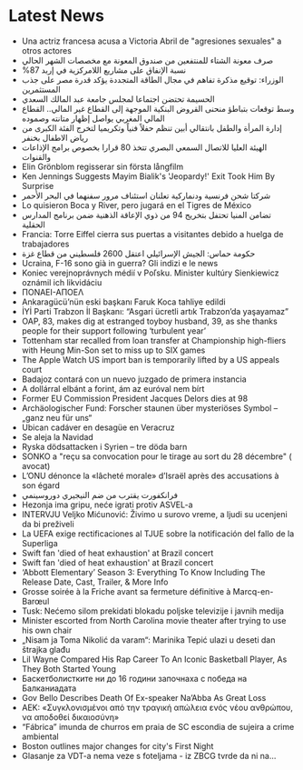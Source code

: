 # Latest News
-  Una actriz francesa acusa a Victoria Abril de "agresiones sexuales" a otros actores
-  صرف معونة الشتاء للمنتفعين من صندوق المعونة مع مخصصات الشهر الحالي
-  %87 نسبة الإنفاق على مشاريع اللامركزية في إربد
-  الوزراء: توقيع مذكرة تفاهم في مجال الطاقة المتجددة يؤكد قدرة مصر على جذب المستثمرين
-  الحسيمة تحتضن اجتماعا لمجلس جامعة عبد المالك السعدي
-  وسط توقعات بتباطؤ منحنى القروض البنكية الموجهة إلى القطاع غير المالي.. القطاع المالي المغربي يواصل إظهار متانته وصموده
-  إدارة المرأة والطفل بانتقالي أبين تنظم حفلاً فنياً وتكريميا لتخرج الفئة الكبرى من رياض الاطفال بخنفر
-  الهيئة العليا للاتصال السمعي البصري تتخذ 80 قرارا بخصوص برامج الإذاعات والقنوات
-  Elin Grönblom regisserar sin första långfilm
-  Ken Jennings Suggests Mayim Bialik's 'Jeopardy!' Exit Took Him By Surprise
-  شركتا شحن فرنسية ودنماركية تعلنان استئناف مرور سفنهما في البحر الأحمر
-  Lo quisieron Boca y River, pero jugará en el Tigres de México
-  تضامن المنيا تحتفل بتخريج 94 من ذوي الإعاقة الذهنية ضمن برنامج المدارس الحقلية
-  Francia: Torre Eiffel cierra sus puertas a visitantes debido a huelga de trabajadores
-  حكومة حماس: الجيش الإسرائيلي اعتقل 2600 فلسطيني من قطاع غزة
-  Ucraina, F-16 sono già in guerra? Gli indizi e le news
-  Koniec verejnoprávnych médií v Poľsku. Minister kultúry Sienkiewicz oznámil ich likvidáciu
-  ΠΟΝΑΕΙ-ΑΠΟΕΛ
-  Ankaragücü’nün eski başkanı Faruk Koca tahliye edildi
-  İYİ Parti Trabzon İl Başkanı: “Asgari ücretli artık Trabzon’da yaşayamaz”
-  OAP, 83, makes dig at estranged toyboy husband, 39, as she thanks people for their support following ‘turbulent year’
-  Tottenham star recalled from loan transfer at Championship high-fliers with Heung Min-Son set to miss up to SIX games
-  The Apple Watch US import ban is temporarily lifted by a US appeals court
-  Badajoz contará con un nuevo juzgado de primera instancia
-  A dollárral elbánt a forint, ám az euróval nem bírt
-  Former EU Commission President Jacques Delors dies at 98
-  Archäologischer Fund: Forscher staunen über mysteriöses Symbol – „ganz neu für uns“
-  Ubican cadáver en desagüe en Veracruz
-  Se aleja la Navidad
-  Ryska dödsattacken i Syrien – tre döda barn
-  SONKO a "reçu sa convocation pour le tirage au sort du 28 décembre" ( avocat)
-  L’ONU dénonce la «lâcheté morale» d’Israël après des accusations à son égard
-  فرانكفورت يقترب من ضم النيجيري دوروسينمي
-  Hezonja ima gripu, neće igrati protiv ASVEL-a
-  INTERVJU Veljko Mićunović: Živimo u surovo vreme, a ljudi su ucenjeni da bi preživeli
-  La UEFA exige rectificaciones al TJUE sobre la notificación del fallo de la Superliga
-  Swift fan 'died of heat exhaustion' at Brazil concert
-  Swift fan 'died of heat exhaustion' at Brazil concert
-  ‘Abbott Elementary’ Season 3: Everything To Know Including The Release Date, Cast, Trailer, & More Info
-  Grosse soirée à la Friche avant sa fermeture définitive à Marcq-en-Barœul
-  Tusk: Nećemo silom prekidati blokadu poljske televizije i javnih medija
-  Minister escorted from North Carolina movie theater after trying to use his own chair
-  „Nisam ja Toma Nikolić da varam“: Marinika Tepić ulazi u deseti dan štrajka glađu
-  Lil Wayne Compared His Rap Career To An Iconic Basketball Player, As They Both Started Young
-  Баскетболистките ни до 16 години започнаха с победа на Балканиадата
-  Gov Bello Describes Death Of Ex-speaker Na’Abba As Great Loss
-  ΑΕΚ: «Συγκλονισμένοι από την τραγική απώλεια ενός νέου ανθρώπου, να αποδοθεί δικαιοσύνη»
-  “Fábrica” imunda de churros em praia de SC escondia de sujeira a crime ambiental
-  Boston outlines major changes for city's First Night
-  Glasanje za VDT-a nema veze s foteljama - iz ZBCG tvrde da ni na...
